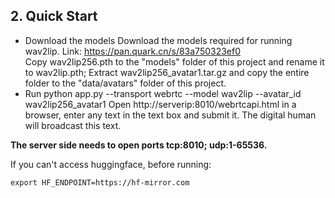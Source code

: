 ## 2. Quick Start
- Download the models
Download the models required for running wav2lip. Link: <https://pan.quark.cn/s/83a750323ef0>  
Copy wav2lip256.pth to the "models" folder of this project and rename it to wav2lip.pth;
Extract wav2lip256_avatar1.tar.gz and copy the entire folder to the "data/avatars" folder of this project.
- Run
python app.py --transport webrtc --model wav2lip --avatar_id wav2lip256_avatar1
Open http://serverip:8010/webrtcapi.html in a browser, enter any text in the text box and submit it. The digital human will broadcast this text.

**The server side needs to open ports tcp:8010; udp:1-65536.**

If you can't access huggingface, before running:
```
export HF_ENDPOINT=https://hf-mirror.com
``` 